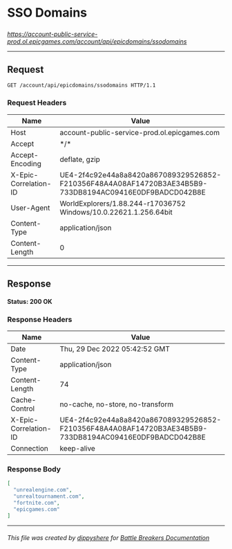 # SSO Domains

#####

*https://account-public-service-prod.ol.epicgames.com/account/api/epicdomains/ssodomains*

___

## Request

```http
GET /account/api/epicdomains/ssodomains HTTP/1.1
```

### Request Headers

| Name                  | Value                                                                                                  |
|-----------------------|--------------------------------------------------------------------------------------------------------|
| Host                  | account-public-service-prod.ol.epicgames.com                                                           |
| Accept                | \*/\*                                                                                                  |
| Accept-Encoding       | deflate, gzip                                                                                          |
| X-Epic-Correlation-ID | UE4-2f4c92e44a8a8420a867089329526852-F210356F48A4A08AF14720B3AE34B5B9-733DB8194AC09416E0DF9BADCD042B8E |
| User-Agent            | WorldExplorers/1.88.244-r17036752 Windows/10.0.22621.1.256.64bit                                       |
| Content-Type          | application/json                                                                                       |
| Content-Length        | 0                                                                                                      |

___

## Response

#### Status: 200 OK

### Response Headers

| Name                  | Value                                                                                                  |
|-----------------------|--------------------------------------------------------------------------------------------------------|
| Date                  | Thu, 29 Dec 2022 05:42:52 GMT                                                                          |
| Content-Type          | application/json                                                                                       |
| Content-Length        | 74                                                                                                     |
| Cache-Control         | no-cache, no-store, no-transform                                                                       |
| X-Epic-Correlation-ID | UE4-2f4c92e44a8a8420a867089329526852-F210356F48A4A08AF14720B3AE34B5B9-733DB8194AC09416E0DF9BADCD042B8E |
| Connection            | keep-alive                                                                                             |

### Response Body

```json
[
  "unrealengine.com",
  "unrealtournament.com",
  "fortnite.com",
  "epicgames.com"
]
```

___

###### This file was created by [dippyshere](https://github.com/dippyshere) for [Battle Breakers Documentation](https://github.com/dippyshere/battle-breakers-documentation)
